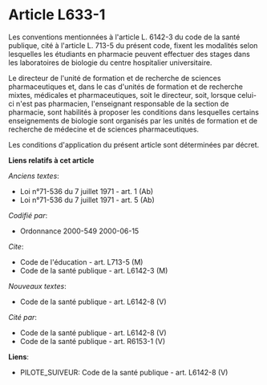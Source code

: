 # Article L633-1

Les conventions mentionnées à l'article L. 6142-3 du code de la santé publique, cité à l'article L. 713-5 du présent code,
fixent les modalités selon lesquelles les étudiants en pharmacie peuvent effectuer des stages dans les laboratoires de
biologie du centre hospitalier universitaire.

Le directeur de l'unité de formation et de recherche de sciences pharmaceutiques et, dans le cas d'unités de formation et de
recherche mixtes, médicales et pharmaceutiques, soit le directeur, soit, lorsque celui-ci n'est pas pharmacien, l'enseignant
responsable de la section de pharmacie, sont habilités à proposer les conditions dans lesquelles certains enseignements de
biologie sont organisés par les unités de formation et de recherche de médecine et de sciences pharmaceutiques.

Les conditions d'application du présent article sont déterminées par décret.

**Liens relatifs à cet article**

_Anciens textes_:

  - Loi n°71-536 du 7 juillet 1971 - art. 1 (Ab)
  - Loi n°71-536 du 7 juillet 1971 - art. 5 (Ab)

_Codifié par_:

  - Ordonnance 2000-549 2000-06-15

_Cite_:

  - Code de l'éducation - art. L713-5 (M)
  - Code de la santé publique - art. L6142-3 (M)

_Nouveaux textes_:

  - Code de la santé publique - art. L6142-8 (V)

_Cité par_:

  - Code de la santé publique - art. L6142-8 (V)
  - Code de la santé publique - art. R6153-1 (V)

**Liens**:

  - PILOTE_SUIVEUR: Code de la santé publique - art. L6142-8 (V)
